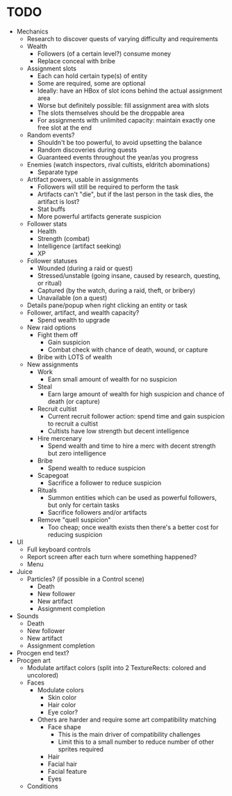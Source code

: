 # TODO

- Mechanics
	- Research to discover quests of varying difficulty and requirements
	- Wealth
		- Followers (of a certain level?) consume money 
		- Replace conceal with bribe
	- Assignment slots
		- Each can hold certain type(s) of entity
		- Some are required, some are optional
		- Ideally: have an HBox of slot icons behind the actual assignment area
		- Worse but definitely possible: fill assignment area with slots
		- The slots themselves should be the droppable area
		- For assignments with unlimited capacity: maintain exactly one free slot at the end
	- Random events?
		- Shouldn't be too powerful, to avoid upsetting the balance
		- Random discoveries during quests
		- Guaranteed events throughout the year/as you progress
	- Enemies (watch inspectors, rival cultists, eldritch abominations)
		- Separate type
	- Artifact powers, usable in assignments
		- Followers will still be required to perform the task
		- Artifacts can't "die", but if the last person in the task dies, the artifact is lost?
		- Stat buffs
		- More powerful artifacts generate suspicion
	- Follower stats
		- Health
		- Strength (combat)
		- Intelligence (artifact seeking)
		- XP
	- Follower statuses
		- Wounded (during a raid or quest)
		- Stressed/unstable (going insane, caused by research, questing, or ritual)
		- Captured (by the watch, during a raid, theft, or bribery)
		- Unavailable (on a quest)
	- Details pane/popup when right clicking an entity or task
	- Follower, artifact, and wealth capacity?
		- Spend wealth to upgrade
	- New raid options
		- Fight them off
			- Gain suspicion
			- Combat check with chance of death, wound, or capture
		- Bribe with LOTS of wealth
	- New assignments
		- Work
			- Earn small amount of wealth for no suspicion
		- Steal
			- Earn large amount of wealth for high suspicion and chance of death (or capture)
		- Recruit cultist
			- Current recruit follower action: spend time and gain suspicion to recruit a cultist
			- Cultists have low strength but decent intelligence
		- Hire mercenary
			- Spend wealth and time to hire a merc with decent strength but zero intelligence
		- Bribe
			- Spend wealth to reduce suspicion
		- Scapegoat
			- Sacrifice a follower to reduce suspicion
		- Rituals
			- Summon entities which can be used as powerful followers, but only for certain tasks
			- Sacrifice followers and/or artifacts
		- Remove "quell suspicion"
			- Too cheap; once wealth exists then there's a better cost for reducing suspicion
- UI
	- Full keyboard controls
	- Report screen after each turn where something happened?
	- Menu
- Juice
	- Particles? (if possible in a Control scene)
		- Death
		- New follower
		- New artifact
		- Assignment completion
- Sounds
	- Death
	- New follower
	- New artifact
	- Assignment completion
- Procgen end text?
- Procgen art
	- Modulate artifact colors (split into 2 TextureRects: colored and uncolored)
	- Faces
		- Modulate colors
			- Skin color
			- Hair color
			- Eye color?
		- Others are harder and require some art compatibility matching
			- Face shape
				- This is the main driver of compatibility challenges
				- Limit this to a small number to reduce number of other sprites required
			- Hair
			- Facial hair
			- Facial feature
			- Eyes
	- Conditions
